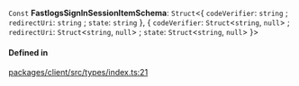 `Const` **FastlogsSignInSessionItemSchema**: `Struct`<{ `codeVerifier`: `string` ; `redirectUri`: `string` ; `state`: `string` }, { `codeVerifier`: `Struct`<`string`, `null`\> ; `redirectUri`: `Struct`<`string`, `null`\> ; `state`: `Struct`<`string`, `null`\> }\>

#### Defined in

[packages/client/src/types/index.ts:21](https://github.com/fastlogs-docs.khulnasoft.com/js/blob/f0f78e6/packages/client/src/types/index.ts#L21)
